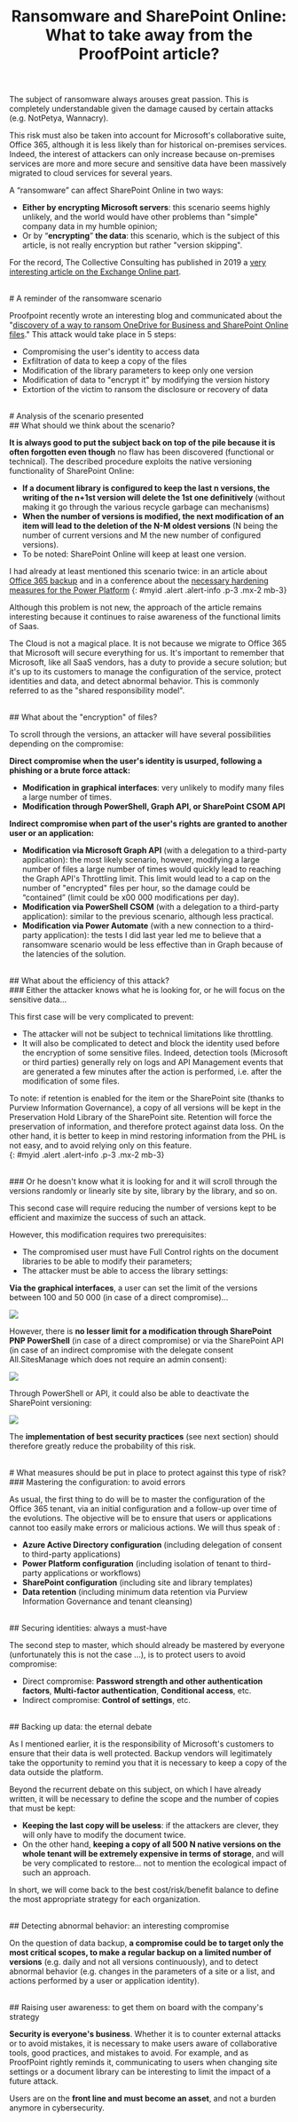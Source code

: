 ﻿---
title: "Ransomware and SharePoint Online: What to take away from the ProofPoint article?"
subtitle:
excerpt: "SharePoint versioning can be used to ransom files and items, if specific requirements are met."    
tags:
  - Microsoft 365
  - Monitoring
  - Office 365
  - Ranswomare
  - Security
header_img : "./assets/img/posts/2022-06-28_Ransomware-SharePoint_1.png"
---

The subject of ransomware always arouses great passion. This is completely understandable given the damage caused by certain attacks (e.g. NotPetya, Wannacry). 

This risk must also be taken into account for Microsoft's collaborative suite, Office 365, although it is less likely than for historical on-premises services. Indeed, the interest of attackers can only increase because on-premises services are more and more secure and sensitive data have been massively migrated to cloud services for several years. 

A “ransomware” can affect SharePoint Online in two ways: 
- **Either by encrypting Microsoft servers**: this scenario seems highly unlikely, and the world would have other problems than "simple" company data in my humble opinion;
- Or by “**encrypting**” **the data**: this scenario, which is the subject of this article, is not really encryption but rather "version skipping".  

For the record, The Collective Consulting has published in 2019 a [very interesting article on the Exchange Online part](https://www.thecollective.eu/en/insights/exchange-online-ransomware-attacks-is-it-a-real-threat). 


<br/>
# A reminder of the ransomware scenario

Proofpoint recently wrote an interesting blog and communicated about the "[discovery of a way to ransom OneDrive for Business and SharePoint Online files](https://www.proofpoint.com/us/blog/cloud-security/proofpoint-discovers-potentially-dangerous-microsoft-office-365-functionality)." This attack would take place in 5 steps: 
- Compromising the user's identity to access data
- Exfiltration of data to keep a copy of the files
- Modification of the library parameters to keep only one version
- Modification of data to "encrypt it" by modifying the version history
- Extortion of the victim to ransom the disclosure or recovery of data


<br/>
# Analysis of the scenario presented

<br/>
## What should we think about the scenario? 

**It is always good to put the subject back on top of the pile because it is often forgotten even though** no flaw has been discovered (functional or technical). The described procedure exploits the native versioning functionality of SharePoint Online: 
- **If a document library is configured to keep the last n versions, the writing of the n+1st version will delete the 1st one definitively** (without making it go through the various recycle garbage can mechanisms)
- **When the number of versions is modified, the next modification of an item will lead to the deletion of the N-M oldest versions** (N being the number of current versions and M the new number of configured versions).
- To be noted: SharePoint Online will keep at least one version.  

I had already at least mentioned this scenario twice: in an article about [Office 365 backup](https://www.thijoubert.com/2021-06/Backup/) and in a conference about the [necessary hardening measures for the Power Platform](https://github.com/thijoubert/Sharing/blob/main/Presentations/2021-12-15_Durcissement%20Power%20Platform%20tous%20concern%C3%A9s_FR.pdf) 
{: #myid .alert .alert-info .p-3 .mx-2 mb-3}

Although this problem is not new, the approach of the article remains interesting because it continues to raise awareness of the functional limits of Saas. 

The Cloud is not a magical place. It is not because we migrate to Office 365 that Microsoft will secure everything for us. It's important to remember that Microsoft, like all SaaS vendors, has a duty to provide a secure solution; but it's up to its customers to manage the configuration of the service, protect identities and data, and detect abnormal behavior. This is commonly referred to as the "shared responsibility model".

<br/>
## What about the "encryption" of files? 

To scroll through the versions, an attacker will have several possibilities depending on the compromise: 

**Direct compromise when the user's identity is usurped, following a phishing or a brute force attack:**
- **Modification in graphical interfaces**: very unlikely to modify many files a large number of times.
- **Modification through PowerShell, Graph API, or SharePoint CSOM API**

**Indirect compromise when part of the user's rights are granted to another user or an application:**
- **Modification via Microsoft Graph API** (with a delegation to a third-party application): the most likely scenario, however, modifying a large number of files a large number of times would quickly lead to reaching the Graph API's Throttling limit. This limit would lead to a cap on the number of "encrypted" files per hour, so the damage could be “contained” (limit could be x00 000 modifications per day).
- **Modification via PowerShell CSOM** (with a delegation to a third-party application): similar to the previous scenario, although less practical.
- **Modification via Power Automate** (with a new connection to a third-party application): the tests I did last year led me to believe that a ransomware scenario would be less effective than in Graph because of the latencies of the solution.

<br/>
## What about the efficiency of this attack?  

<br/>
### Either the attacker knows what he is looking for, or he will focus on the sensitive data...

This first case will be very complicated to prevent: 
- The attacker will not be subject to technical limitations like throttling. 
- It will also be complicated to detect and block the identity used before the encryption of some sensitive files. Indeed, detection tools (Microsoft or third parties) generally rely on logs and API Management events that are generated a few minutes after the action is performed, i.e. after the modification of some files. 

To note: if retention is enabled for the item or the SharePoint site (thanks to Purview Information Governance), a copy of all versions will be kept in the Preservation Hold Library of the SharePoint site. Retention will force the preservation of information, and therefore protect against data loss. On the other hand, it is better to keep in mind restoring information from the PHL is not easy, and to avoid relying only on this feature.  
{: #myid .alert .alert-info .p-3 .mx-2 mb-3}

<br/>
### Or he doesn't know what it is looking for and it will scroll through the versions randomly or linearly site by site, library by the library, and so on.

This second case will require reducing the number of versions kept to be efficient and maximize the success of such an attack. 

However, this modification requires two prerequisites: 
- The compromised user must have Full Control rights on the document libraries to be able to modify their parameters;
- The attacker must be able to access the library settings: 

**Via the graphical interfaces**, a user can set the limit of the versions between 100 and 50 000 (in case of a direct compromise)...

<img src="https://thijoubert.github.io/assets/img/posts/2022-06-28_Ransomware-SharePoint_1.png" >

However, there is **no lesser limit for a modification through SharePoint PNP PowerShell** (in case of a direct compromise) or via the SharePoint API (in case of an indirect compromise with the delegate consent All.SitesManage which does not require an admin consent): 

<img src="https://thijoubert.github.io/assets/img/posts/2022-06-28_Ransomware-SharePoint_2.png" >

Through PowerShell or API, it could also be able to deactivate the SharePoint versioning: 

<img src="https://thijoubert.github.io/assets/img/posts/2022-06-28_Ransomware-SharePoint_3.png" >


The **implementation of best security practices** (see next section) should therefore greatly reduce the probability of this risk.


<br/>
# What measures should be put in place to protect against this type of risk?

<br/>
### Mastering the configuration: to avoid errors 

As usual, the first thing to do will be to master the configuration of the Office 365 tenant, via an initial configuration and a follow-up over time of the evolutions. The objective will be to ensure that users or applications cannot too easily make errors or malicious actions. We will thus speak of : 
- **Azure Active Directory configuration** (including delegation of consent to third-party applications)
- **Power Platform configuration** (including isolation of tenant to third-party applications or workflows)
- **SharePoint configuration** (including site and library templates) 
- **Data retention** (including minimum data retention via Purview Information Governance and tenant cleansing)

<br/>
## Securing identities: always a must-have

The second step to master, which should already be mastered by everyone (unfortunately this is not the case ...), is to protect users to avoid compromise:
- Direct compromise: **Password strength and other authentication factors**, **Multi-factor authentication**, **Conditional access**, etc.
- Indirect compromise: **Control of settings**, etc.

<br/>
## Backing up data: the eternal debate

As I mentioned earlier, it is the responsibility of Microsoft's customers to ensure that their data is well protected. Backup vendors will legitimately take the opportunity to remind you that it is necessary to keep a copy of the data outside the platform.

Beyond the recurrent debate on this subject, on which I have already written, it will be necessary to define the scope and the number of copies that must be kept: 
- **Keeping the last copy will be useless**: if the attackers are clever, they will only have to modify the document twice.
- On the other hand, **keeping a copy of all 500 N native versions on the whole tenant will be extremely expensive in terms of storage**, and will be very complicated to restore... not to mention the ecological impact of such an approach. 

In short, we will come back to the best cost/risk/benefit balance to define the most appropriate strategy for each organization. 

<br/>
## Detecting abnormal behavior: an interesting compromise

On the question of data backup, **a compromise could be to target only the most critical scopes, to make a regular backup on a limited number of versions** (e.g. daily and not all versions continuously), and to detect abnormal behavior (e.g. changes in the parameters of a site or a list, and actions performed by a user or application identity). 

<br/>
## Raising user awareness: to get them on board with the company's strategy

**Security is everyone's business**. Whether it is to counter external attacks or to avoid mistakes, it is necessary to make users aware of collaborative tools, good practices, and mistakes to avoid. For example, and as ProofPoint rightly reminds it, communicating to users when changing site settings or a document library can be interesting to limit the impact of a future attack. 

Users are on the **front line and must become an asset**, and not a burden anymore in cybersecurity.